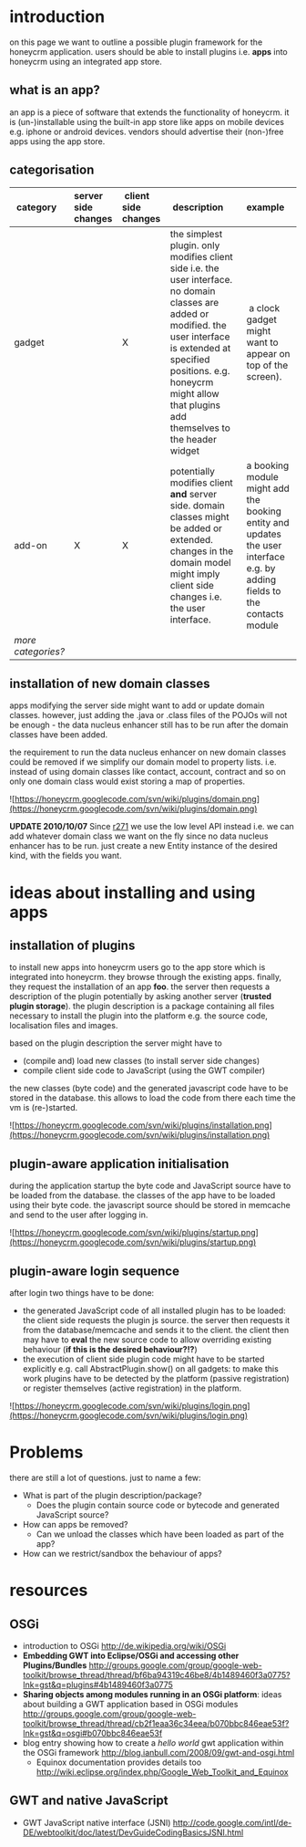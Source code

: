 

# introduction #
on this page we want to outline a possible plugin framework for the honeycrm application. users should be able to install plugins i.e. **apps** into honeycrm using an integrated app store.

## what is an app? ##

an app is a piece of software that extends the functionality of honeycrm. it is (un-)installable using the built-in app store like apps on mobile devices e.g. iphone or android devices. vendors should advertise their (non-)free apps using the app store.

## categorisation ##

| category | server side changes | client side changes | description | example |
|:---------|:--------------------|:--------------------|:------------|:--------|
| gadget   |                     | X                   | the simplest plugin. only modifies client side i.e. the user interface. no domain classes are added or modified. the user interface is extended at specified positions. e.g. honeycrm might allow that plugins add themselves to the header widget | a clock gadget might want to appear on top of the screen).  |
| add-on   | X                   | X                   | potentially modifies client **and** server side. domain classes might be added or extended. changes in the domain model might imply client side changes i.e. the user interface. | a booking module might add the booking entity and updates the user interface e.g. by adding fields to the contacts module |
| _more categories?_ |                     |                     |             |         |

## installation of new domain classes ##

apps modifying the server side might want to add or update domain classes. however, just adding the .java or .class files of the POJOs will not be enough - the data nucleus enhancer still has to be run after the domain classes have been added.

the requirement to run the data nucleus enhancer on new domain classes could be removed if we simplify our domain model to property lists. i.e. instead of using domain classes like contact, account, contract and so on only one domain class would exist storing a map of properties.

![https://honeycrm.googlecode.com/svn/wiki/plugins/domain.png](https://honeycrm.googlecode.com/svn/wiki/plugins/domain.png)

**UPDATE 2010/10/07** Since [r271](https://code.google.com/p/honeycrm/source/detail?r=271) we use the low level API instead i.e. we can add whatever domain class we want on the fly since no data nucleus enhancer has to be run. just create a new Entity instance of the desired kind, with the fields you want.

# ideas about installing and using apps #

## installation of plugins ##

to install new apps into honeycrm users go to the app store which is integrated into honeycrm. they browse through the existing apps. finally, they request the installation of an app **foo**. the server then requests a description of the plugin potentially by asking another server (**trusted plugin storage**). the plugin description is a package containing all files necessary to install the plugin into the platform e.g. the source code, localisation files and images.

based on the plugin description the server might have to
  * (compile and) load new classes (to install server side changes)
  * compile client side code to JavaScript (using the GWT compiler)

the new classes (byte code) and the generated javascript code have to be stored in the database. this allows to load the code from there each time the vm is (re-)started.

![https://honeycrm.googlecode.com/svn/wiki/plugins/installation.png](https://honeycrm.googlecode.com/svn/wiki/plugins/installation.png)

## plugin-aware application initialisation ##

during the application startup the byte code and JavaScript source have to be loaded from the database. the classes of the app have to be loaded using their byte code. the javascript source should be stored in memcache and send to the user after logging in.

![https://honeycrm.googlecode.com/svn/wiki/plugins/startup.png](https://honeycrm.googlecode.com/svn/wiki/plugins/startup.png)

## plugin-aware login sequence ##

after login two things have to be done:
  * the generated JavaScript code of all installed plugin has to be loaded: the client side requests the plugin js source. the server then requests it from the database/memcache and sends it to the client. the client then may have to **eval** the new source code to allow overriding existing behaviour (**if this is the desired behaviour?!?**)
  * the execution of client side plugin code might have to be started explicitly e.g. call AbstractPlugin.show() on all gadgets: to make this work plugins have to be detected by the platform (passive registration) or register themselves (active registration) in the platform.

![https://honeycrm.googlecode.com/svn/wiki/plugins/login.png](https://honeycrm.googlecode.com/svn/wiki/plugins/login.png)

# Problems #

there are still a lot of questions. just to name a few:

  * What is part of the plugin description/package?
    * Does the plugin contain source code or bytecode and generated JavaScript source?
  * How can apps be removed?
    * Can we unload the classes which have been loaded as part of the app?
  * How can we restrict/sandbox the behaviour of apps?


# resources #

## OSGi ##
  * introduction to OSGi http://de.wikipedia.org/wiki/OSGi
  * **Embedding GWT into Eclipse/OSGi and accessing other Plugins/Bundles** http://groups.google.com/group/google-web-toolkit/browse_thread/thread/bf6ba94319c46be8/4b1489460f3a0775?lnk=gst&q=plugins#4b1489460f3a0775
  * **Sharing objects among modules running in an OSGi platform**: ideas about building a GWT application based in OSGi modules http://groups.google.com/group/google-web-toolkit/browse_thread/thread/cb2f1eaa36c34eea/b070bbc846eae53f?lnk=gst&q=osgi#b070bbc846eae53f
  * blog entry showing how to create a _hello world_ gwt application within the OSGi framework http://blog.ianbull.com/2008/09/gwt-and-osgi.html
    * Equinox documentation provides details too http://wiki.eclipse.org/index.php/Google_Web_Toolkit_and_Equinox

## GWT and native JavaScript ##
  * GWT JavaScript native interface (JSNI) http://code.google.com/intl/de-DE/webtoolkit/doc/latest/DevGuideCodingBasicsJSNI.html